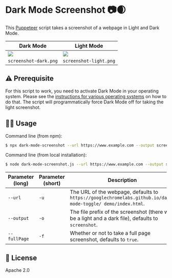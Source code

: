 # Dark Mode Screenshot 📷🌒

This [Puppeteer](https://github.com/GoogleChrome/puppeteer/) script
takes a screenshot of a webpage in Light and Dark Mode.

<table>
  <thead>
    <th>Dark Mode</th>
    <th>Light Mode</th>
  </thead>
  <tbody>
    <tr>
      <td>
        <img src="https://github.com/tomayac/dark-mode-screenshot/raw/master/screenshot-dark.png">
      </td>
      <td>
        <img src="https://github.com/tomayac/dark-mode-screenshot/raw/master/screenshot-light.png">
      </td>
    </tr>
    <tr>
      <td>
        <code>screenshot-dark.png</code>
      </td>
      <td>
        <code>screenshot-light.png</code>
      </td>
    </tr>
  </tbody>
</table>

## ⚠️ Prerequisite

For this script to work, you need to activate Dark Mode in your operating system.
Please see the [instructions for various operating systems](https://goo.gle/activate-dark-mode)
on how to do that. The script will programmatically force Dark Mode off for taking the light screenshot.

## 👩‍💻 Usage

Command line (from npm):

```bash
$ npx dark-mode-screenshot --url https://www.example.com --output screenshot --fullPage true
```

Command line (from local installation):

```bash
$ node dark-mode-screenshot.js --url https://www.example.com --output screenshot --fullPage true
```

| Parameter (long) | Parameter (short) | Description |
| --- | --- | --- |
| `--url` | `-u` | The URL of the webpage, defaults to `https://googlechromelabs.github.io/dark-mode-toggle/ demo/index.html`. |
| `--output` | `-o` | The file prefix of the screenshot (there will be a light and a dark file), defaults to `screenshot`. |
| `--fullPage` | `-f` | Whether or not to take a full page screenshot, defaults to `true`. |

## 📄 License

Apache 2.0
